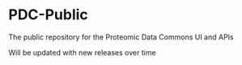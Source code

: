 # PDC-Public
The public repository for the Proteomic Data Commons UI and APIs

Will be updated with new releases over time
